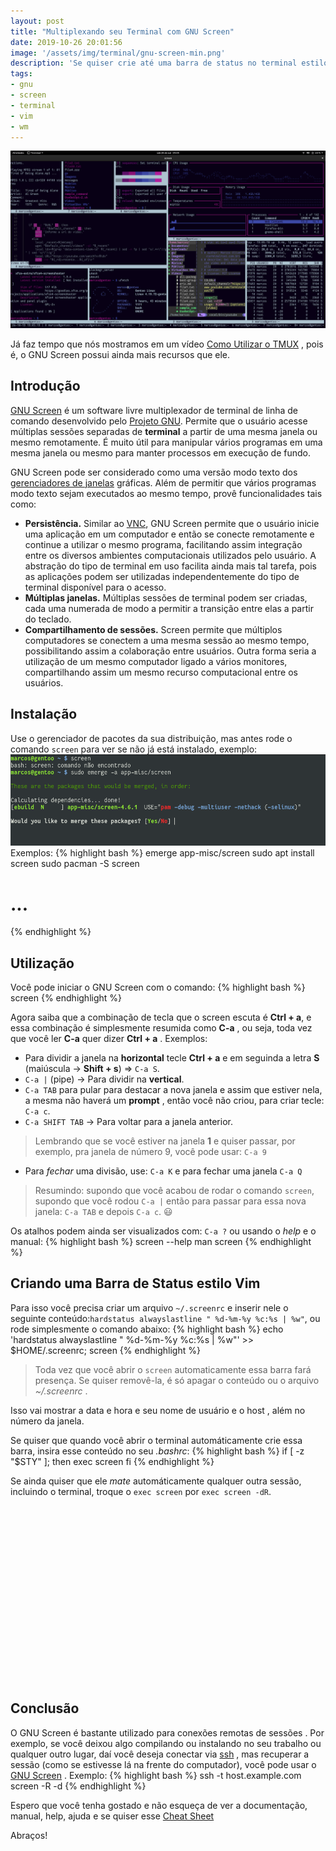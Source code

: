```yaml
---
layout: post
title: "Multiplexando seu Terminal com GNU Screen"
date: 2019-10-26 20:01:56
image: '/assets/img/terminal/gnu-screen-min.png'
description: 'Se quiser crie até uma barra de status no terminal estilo Vim.'
tags:
- gnu
- screen
- terminal
- vim
- wm
---
```


[![Multiplexando seu Terminal com GNU Screen](/assets/img/terminal/gnu-screen-min.png "Multiplexando seu Terminal com GNU Screen")](/assets/img/terminal/gnu-screen-min.png)

Já faz tempo que nós mostramos em um vídeo [Como Utilizar o TMUX](https://www.youtube.com/watch?v=Z7YcXTMMhEQ) , pois é, o GNU Screen possui ainda mais recursos que ele.

## Introdução

[GNU Screen](https://www.gnu.org/software/screen/) é um software livre multiplexador de terminal de linha de comando desenvolvido pelo [Projeto GNU](https://www.gnu.org). Permite que o usuário acesse múltiplas sessões separadas de **terminal** a partir de uma mesma janela ou mesmo remotamente. É muito útil para manipular vários programas em uma mesma janela ou mesmo para manter processos em execução de fundo. 

GNU Screen pode ser considerado como uma versão modo texto dos [gerenciadores de janelas](https://terminalroot.com.br/2019/04/5-ferramentas-para-voce-usar-no-seu-wm.html) gráficas. Além de permitir que vários programas modo texto sejam executados ao mesmo tempo, provê funcionalidades tais como: 

+ **Persistência.** Similar ao [VNC](https://www.youtube.com/watch?v=wI7ek1ZHUxQ), GNU Screen permite que o usuário inicie uma aplicação em um computador e então se conecte remotamente e continue a utilizar o mesmo programa, facilitando assim integração entre os diversos ambientes computacionais utilizados pelo usuário. A abstração do tipo de terminal em uso facilita ainda mais tal tarefa, pois as aplicações podem ser utilizadas independentemente do tipo de terminal disponível para o acesso.
+ **Múltiplas janelas.** Múltiplas sessões de terminal podem ser criadas, cada uma numerada de modo a permitir a transição entre elas a partir do teclado.
+ **Compartilhamento de sessões.** Screen permite que múltiplos computadores se conectem a uma mesma sessão ao mesmo tempo, possibilitando assim a colaboração entre usuários. Outra forma seria a utilização de um mesmo computador ligado a vários monitores, compartilhando assim um mesmo recurso computacional entre os usuários.

<!-- RETANGULO LARGO -->
<script async src="https://pagead2.googlesyndication.com/pagead/js/adsbygoogle.js"></script>
<!-- Informat -->
<ins class="adsbygoogle"
style="display:block"
data-ad-client="ca-pub-2838251107855362"
data-ad-slot="2327980059"
data-ad-format="auto"
data-full-width-responsive="true"></ins>
<script>
(adsbygoogle = window.adsbygoogle || []).push({});
</script>

## Instalação

Use o gerenciador de pacotes da sua distribuição, mas antes rode o comando `screen` para ver se não já está instalado, exemplo:
[![emerge screen](/assets/img/terminal/emerge-screen.png)](/assets/img/terminal/emerge-screen.png)
Exemplos:
{% highlight bash %}
emerge app-misc/screen
sudo apt install screen
sudo pacman -S screen
# ...
{% endhighlight %}

## Utilização

Você pode iniciar o GNU Screen com o comando:
{% highlight bash %}
screen
{% endhighlight %}

Agora saiba que a combinação de tecla que o screen escuta é **Ctrl + a**, e essa combinação é simplesmente resumida como **C-a** , ou seja, toda vez que você ler **C-a** quer dizer **Ctrl + a** . Exemplos:

+ Para dividir a janela na **horizontal** tecle **Ctrl + a** e em seguinda a letra **S** (maiúscula → **Shift + s**) => `C-a S`.
+ `C-a |` (pipe) → Para dividir na **vertical**.
+ `C-a TAB` para pular para destacar a nova janela e assim que estiver nela, a mesma não haverá um **prompt** , então você não criou, para criar tecle: `C-a c`.
+ `C-a SHIFT TAB` → Para voltar para a janela anterior.
> Lembrando que se você estiver na janela **1** e quiser passar, por exemplo, pra janela de número 9, você pode usar: `C-a 9`
+ Para *fechar* uma divisão, use: `C-a K` e para fechar uma janela `C-a Q`

> Resumindo: supondo que você acabou de rodar o comando `screen`, supondo que você rodou `C-a |` então para passar para essa nova janela: `C-a TAB` e depois `C-a c`. 😃

Os atalhos podem ainda ser visualizados com: `C-a ?` ou usando o *help* e o manual:
{% highlight bash %}
screen --help
man screen
{% endhighlight %}

<!-- RETANGULO LARGO 2 -->
<script async src="//pagead2.googlesyndication.com/pagead/js/adsbygoogle.js"></script>
<ins class="adsbygoogle"
style="display:block; text-align:center;"
data-ad-layout="in-article"
data-ad-format="fluid"
data-ad-client="ca-pub-2838251107855362"
data-ad-slot="8549252987"></ins>
<script>
(adsbygoogle = window.adsbygoogle || []).push({});
</script>

## Criando uma Barra de Status estilo Vim

Para isso você precisa criar um arquivo `~/.screenrc` e inserir nele o seguinte conteúdo:`hardstatus alwayslastline " %d-%m-%y %c:%s | %w"`, ou rode simplesmente o comando abaixo:
{% highlight bash %}
echo 'hardstatus alwayslastline " %d-%m-%y %c:%s | %w"' >> $HOME/.screenrc; screen
{% endhighlight %}
> Toda vez que você abrir o `screen` automaticamente essa barra fará presença. Se quiser removê-la, é só apagar o conteúdo ou o arquivo *~/.screenrc* .

Isso vai mostrar a data e hora e seu nome de usuário e o host , além no número da janela.

Se quiser que quando você abrir o terminal automáticamente crie essa barra, insira esse conteúdo no seu *.bashrc*:
{% highlight bash %}
if [ -z "$STY" ]; then
    exec screen
fi
{% endhighlight %}

Se ainda quiser que ele *mate* automáticamente qualquer outra sessão, incluindo o terminal, troque o `exec screen` por `exec screen -dR`.

<!-- QUADRADO -->
<script async src="//pagead2.googlesyndication.com/pagead/js/adsbygoogle.js"></script>
<ins class="adsbygoogle"
style="display:inline-block;width:336px;height:280px"
data-ad-client="ca-pub-2838251107855362"
data-ad-slot="5351066970"></ins>
<script>
(adsbygoogle = window.adsbygoogle || []).push({});
</script>

## Conclusão

O GNU Screen é bastante utilizado para conexões remotas de sessões . Por exemplo, se você deixou algo compilando ou instalando no seu trabalho ou qualquer outro lugar, daí você deseja conectar via [ssh]() , mas recuperar a sessão (como se estivesse lá na frente do computador), você pode usar o [GNU Screen]() . Exemplo:
{% highlight bash %}
ssh -t host.example.com screen -R -d
{% endhighlight %}

Espero que você tenha gostado e não esqueça de ver a documentação, manual, help, ajuda e se quiser esse [Cheat Sheet](https://gist.github.com/fredrick/1216878)

Abraços!


